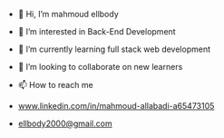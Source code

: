 - 👋 Hi, I’m mahmoud ellbody
- 👀 I’m interested in Back-End Development 
- 🌱 I’m currently learning full stack web development 
- 💞️ I’m looking to collaborate on new learners 
- 📫 How to reach me 
- www.linkedin.com/in/mahmoud-allabadi-a65473105

- ellbody2000@gmail.com
<!---
Allabadi/Allabad' is a ✨ special ✨ repository because its `README.md` (this file) appears on your GitHub profile.
You can click the Preview link to take a look at your changes.
--->
